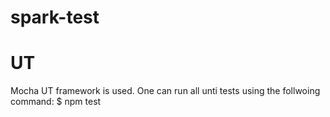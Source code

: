 # spark-test



# UT
Mocha UT framework is used. One can run all unti tests using the follwoing command:
    $ npm test
